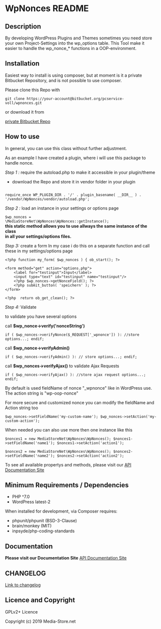 # WpNonces README

## Description
By developing WordPress Plugins and Themes sometimes you need store your own Project-Settings into 
the wp_options table.
This Tool make it easier to handle the wp_nonce_* functions in a OOP-environment.

## Installation
Easiest way to install is using composer, 
but at moment is it a private Bitbucket Repository, and is not possible to use composer. 

Please clone this Repo with

`git clone https://your-account@bitbucket.org/pcservice-voll/wpnonces.git`

or download it from

[private Bitbucket Repo](https://bitbucket.org/pcservice-voll/wpnonces/)

## How to use

In general, you can use this class without further adjustment.

As an example I have created a plugin, where i will use this package to handle nonce.


_Step 1 :_ require the autoload.php to make it accessible in your plugin/theme


- download the Repo and store it in vendor folder in your plugin<br>
<code>
require_once WP_PLUGIN_DIR . '/' . plugin_basename( __DIR__ ) . '/vendor/WpNonces/vendor/autoload.php';
</code> 


_Step 2 :_ load an instance in your settings or options page

<code>$wp_nonces = \MediaStoreNet\WpNonces\WpNonces::getInstance();</code><br>
<b>this static method allows you to use allways the same instance of the class<br>
in all your settings/options files.</b>


_Step 3:_ create a form
In my case i do this on a separate function and call these in my settings/options page

`<?php
function my_form( $wp_nonces ) {
	ob_start();
?>`

    <form method="get" action="options.php">
        <label for="testinput">Input</label>
        <input type="text" id="testinput" name="testinput"/>
		<?php $wp_nonces->getNonceField(); ?>
		<?php submit_button( 'speichern' ); ?>
    </form>
`<?php 
	return ob_get_clean();
?>`

_Step 4:_ Validate

to validate you have several options

call **$wp_nonce->verify('nonceString')**

`if ( $wp_nonces->verifyNonce($_REQUEST['_wpnonce']) ):
    //store options...;
endif;`


call **$wp_nonce->verifyAdmin()**

`if ( $wp_nonces->verifyAdmin() ):
   // store options...;
endif;`


call **$wp_nonces->verifyAjax()** to validate Ajax Requests

`if ( $wp_nonces->verifyAjax() ):
    //store ajax request options...;
endif;`


By default is used fieldName of nonce "_wpnonce" like in WordPress use.
The action string is "wp-oop-nonce"


For more secure and customized nonce you can modify the fieldName and Action string too

`$wp_nonces->setFieldName('my-custom-name');
$wp_nonces->setAction('my-custom-action');`


When needed you can also use more then one instance like this

`$nonces1 = new MediaStoreNet\WpNonces\WpNonces();
$nonces1->setFieldName('name1');
$nonces1->setAction('action1');`
	
`$nonces2 = new MediaStoreNet\WpNonces\WpNonces();
$nonces2->setFieldName('name2');
$nonces2->setAction('action2');`



To see all available propertys and methods, please visit our 
[API Documentation Site](http://wpnonces.docs.media-store.net/)


## Minimum Requirements / Dependencies
* PHP ^7.0
* WordPress latest-2

When installed for development, via Composer requires:

* phpunit/phpunit (BSD-3-Clause)
* brain/monkey (MIT)
* inpsyde/php-coding-standards

## Documentation
**Please visit our Documentation Site**
[API Documentation Site](http://wpnonces.docs.media-store.net/)

## CHANGELOG
[Link to changelog](CHANGELOG.md)
## Licence and Copyright

GPLv2+ Licence

Copyright (c) 2019 Media-Store.net

